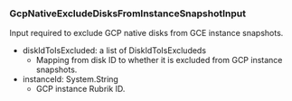 ### GcpNativeExcludeDisksFromInstanceSnapshotInput
Input required to exclude GCP native disks from GCE instance snapshots.

- diskIdToIsExcluded: a list of DiskIdToIsExcludeds
  - Mapping from disk ID to whether it is excluded from GCP instance snapshots.
- instanceId: System.String
  - GCP instance Rubrik ID.

